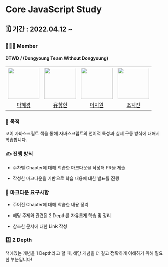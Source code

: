 # Core JavaScript Study

## 🗓️ 기간 : 2022.04.12 ~

### 👩‍👧‍👦 Member

#### DTWD / (Dongyoung Team Without Dongyoung)

<center>
<table  width="100%">
<tr>
<td  align="center">
<img  src="https://avatars.githubusercontent.com/u/72402747?v=4"  width="100px;"  alt=""/>
</td>
<td  align="center">
<img  src="https://avatars.githubusercontent.com/u/49175629?v=4"  width="100px;"  alt=""/>
</td>
<td  align="center">
<img  src="https://avatars.githubusercontent.com/u/81891292?v=4"  width="100px;"  alt=""/>
</td>
<td  align="center">
<img  src="https://avatars.githubusercontent.com/u/81501723?v=4"  width="100px;"  alt=""/>
</td>
</tr>
<tr>
<td  align="center">
<a  href="https://github.com/Hyevvy">
<div>마혜경</div>
</a>
</td>
<td  align="center">
<a  href="https://github.com/dbckdgjs369">
<div>유창헌</div>
</a>
</td>
<td  align="center">
<a  href="https://github.com/ljw0096">
<div>이지원</div>
</a>
</td>
<td  align="center">
<a  href="https://github.com/chogyejin">
<div>조계진</div>
</a>
</td>
</tr>
</table>
</center>

### 🏁 목적

코어 자바스크립트 책을 통해 자바스크립트의 언어적 특성과 실제 구동 방식에 대해서 학습합니다.

### ✍️ 진행 방식

- 주차별 Chapter에 대해 학습한 마크다운을 작성해 PR을 제출

- 작성한 마크다운을 기반으로 학습 내용에 대한 발표를 진행

### :book: 마크다운 요구사항

- 주어진 Chapter에 대해 학습한 내용 정리

- 해당 주제와 관련된 2 Depth를 자유롭게 학습 및 정리

- 참조한 문서에 대한 Link 작성

### :two: 2 Depth

책에있는 개념을 1 Depth라고 할 때, 해당 개념을 더 깊고 정확하게 이해하기 위해 필요한 부분입니다!

